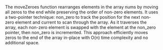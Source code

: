 
The moveZeroes function rearranges elements in the array nums by moving all zeros to the end while preserving the order of non-zero elements. 
It uses a two-pointer technique: non_zero to track the position for the next non-zero element and current to scan through the array. 
As it traverses the array, each non-zero element is swapped with the element at the non_zero pointer, then non_zero is incremented. 
This approach efficiently moves zeros to the end of the array in-place with O(n) time complexity and no additional space.
